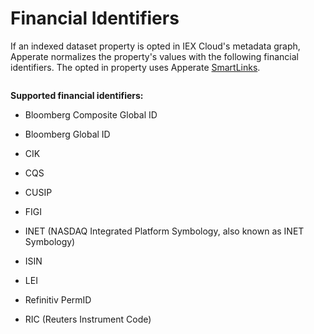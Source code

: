 # Financial Identifiers

If an indexed dataset property is opted in IEX Cloud's metadata graph, Apperate normalizes the property's values with the following financial identifiers. The opted in property uses Apperate [SmartLinks](./glossary.md#smartlink).

``` {note} A dataset property can be opted in to the metadata graph automatically by Apperate during dataset creation or by a user manually via the Schema Editor or an API call.
```

**Supported financial identifiers:**

- Bloomberg Composite Global ID

- Bloomberg Global ID

- CIK

- CQS

- CUSIP

- FIGI

- INET (NASDAQ Integrated Platform Symbology, also known as INET Symbology)

- ISIN

- LEI

- Refinitiv PermID

- RIC (Reuters Instrument Code)